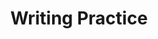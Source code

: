 ---
title: Writing Practice

source:
- title: Common Core Basics
  subject: Social Studies
  chapter: 
  toc_type: Lesson Review
  toc_number: 
  pages: 

questions:
  - number: 1
    text: >
        
    choice:
      - option: blank
    answer:
      - text: 
        
layout: cc_review
---